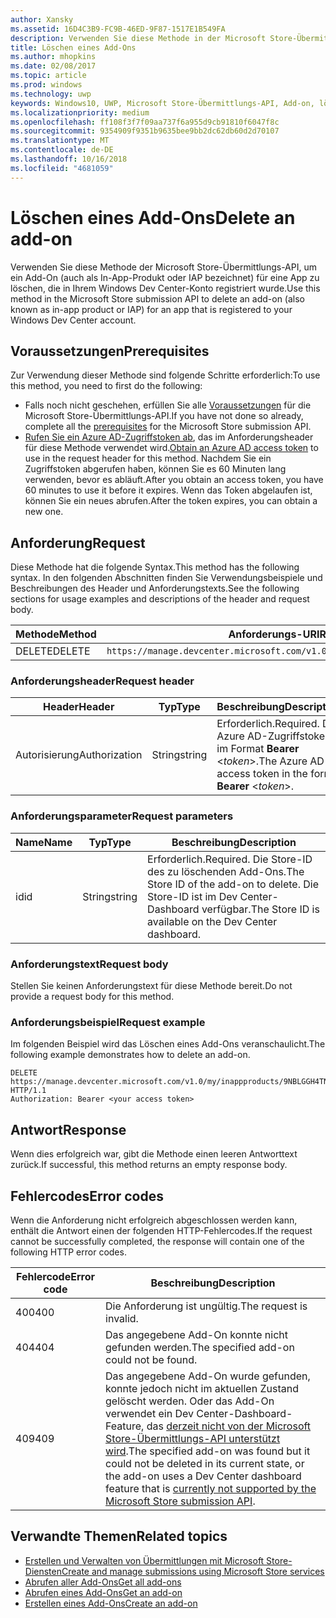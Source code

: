 ```yaml
---
author: Xansky
ms.assetid: 16D4C3B9-FC9B-46ED-9F87-1517E1B549FA
description: Verwenden Sie diese Methode in der Microsoft Store-Übermittlungs-API zum Löschen eines Add-Ons für eine App, die für Ihr Windows Dev Center-Konto registriert ist.
title: Löschen eines Add-Ons
ms.author: mhopkins
ms.date: 02/08/2017
ms.topic: article
ms.prod: windows
ms.technology: uwp
keywords: Windows10, UWP, Microsoft Store-Übermittlungs-API, Add-on, löschen, In-App-Produkt, IAP
ms.localizationpriority: medium
ms.openlocfilehash: ff108f3f7f09aa737f6a955d9cb91810f6047f8c
ms.sourcegitcommit: 9354909f9351b9635bee9bb2dc62db60d2d70107
ms.translationtype: MT
ms.contentlocale: de-DE
ms.lasthandoff: 10/16/2018
ms.locfileid: "4681059"
---
```

# <a name="delete-an-add-on"></a><span data-ttu-id="06dfd-104">Löschen eines Add-Ons</span><span class="sxs-lookup"><span data-stu-id="06dfd-104">Delete an add-on</span></span>

<span data-ttu-id="06dfd-105">Verwenden Sie diese Methode der Microsoft Store-Übermittlungs-API, um ein Add-On (auch als In-App-Produkt oder IAP bezeichnet) für eine App zu löschen, die in Ihrem Windows Dev Center-Konto registriert wurde.</span><span class="sxs-lookup"><span data-stu-id="06dfd-105">Use this method in the Microsoft Store submission API to delete an add-on (also known as in-app product or IAP) for an app that is registered to your Windows Dev Center account.</span></span>

## <a name="prerequisites"></a><span data-ttu-id="06dfd-106">Voraussetzungen</span><span class="sxs-lookup"><span data-stu-id="06dfd-106">Prerequisites</span></span>

<span data-ttu-id="06dfd-107">Zur Verwendung dieser Methode sind folgende Schritte erforderlich:</span><span class="sxs-lookup"><span data-stu-id="06dfd-107">To use this method, you need to first do the following:</span></span>

* <span data-ttu-id="06dfd-108">Falls noch nicht geschehen, erfüllen Sie alle [Voraussetzungen](create-and-manage-submissions-using-windows-store-services.md#prerequisites) für die Microsoft Store-Übermittlungs-API.</span><span class="sxs-lookup"><span data-stu-id="06dfd-108">If you have not done so already, complete all the [prerequisites](create-and-manage-submissions-using-windows-store-services.md#prerequisites) for the Microsoft Store submission API.</span></span>
* <span data-ttu-id="06dfd-109">[Rufen Sie ein Azure AD-Zugriffstoken ab](create-and-manage-submissions-using-windows-store-services.md#obtain-an-azure-ad-access-token), das im Anforderungsheader für diese Methode verwendet wird.</span><span class="sxs-lookup"><span data-stu-id="06dfd-109">[Obtain an Azure AD access token](create-and-manage-submissions-using-windows-store-services.md#obtain-an-azure-ad-access-token) to use in the request header for this method.</span></span> <span data-ttu-id="06dfd-110">Nachdem Sie ein Zugriffstoken abgerufen haben, können Sie es 60 Minuten lang verwenden, bevor es abläuft.</span><span class="sxs-lookup"><span data-stu-id="06dfd-110">After you obtain an access token, you have 60 minutes to use it before it expires.</span></span> <span data-ttu-id="06dfd-111">Wenn das Token abgelaufen ist, können Sie ein neues abrufen.</span><span class="sxs-lookup"><span data-stu-id="06dfd-111">After the token expires, you can obtain a new one.</span></span>

## <a name="request"></a><span data-ttu-id="06dfd-112">Anforderung</span><span class="sxs-lookup"><span data-stu-id="06dfd-112">Request</span></span>

<span data-ttu-id="06dfd-113">Diese Methode hat die folgende Syntax.</span><span class="sxs-lookup"><span data-stu-id="06dfd-113">This method has the following syntax.</span></span> <span data-ttu-id="06dfd-114">In den folgenden Abschnitten finden Sie Verwendungsbeispiele und Beschreibungen des Header und Anforderungstexts.</span><span class="sxs-lookup"><span data-stu-id="06dfd-114">See the following sections for usage examples and descriptions of the header and request body.</span></span>

| <span data-ttu-id="06dfd-115">Methode</span><span class="sxs-lookup"><span data-stu-id="06dfd-115">Method</span></span> | <span data-ttu-id="06dfd-116">Anforderungs-URI</span><span class="sxs-lookup"><span data-stu-id="06dfd-116">Request URI</span></span>                                                      |
|--------|------------------------------------------------------------------|
| <span data-ttu-id="06dfd-117">DELETE</span><span class="sxs-lookup"><span data-stu-id="06dfd-117">DELETE</span></span>    | ```https://manage.devcenter.microsoft.com/v1.0/my/inappproducts/{inAppProductId}``` |


### <a name="request-header"></a><span data-ttu-id="06dfd-118">Anforderungsheader</span><span class="sxs-lookup"><span data-stu-id="06dfd-118">Request header</span></span>

| <span data-ttu-id="06dfd-119">Header</span><span class="sxs-lookup"><span data-stu-id="06dfd-119">Header</span></span>        | <span data-ttu-id="06dfd-120">Typ</span><span class="sxs-lookup"><span data-stu-id="06dfd-120">Type</span></span>   | <span data-ttu-id="06dfd-121">Beschreibung</span><span class="sxs-lookup"><span data-stu-id="06dfd-121">Description</span></span>                                                                 |
|---------------|--------|-----------------------------------------------------------------------------|
| <span data-ttu-id="06dfd-122">Autorisierung</span><span class="sxs-lookup"><span data-stu-id="06dfd-122">Authorization</span></span> | <span data-ttu-id="06dfd-123">String</span><span class="sxs-lookup"><span data-stu-id="06dfd-123">string</span></span> | <span data-ttu-id="06dfd-124">Erforderlich.</span><span class="sxs-lookup"><span data-stu-id="06dfd-124">Required.</span></span> <span data-ttu-id="06dfd-125">Das Azure AD-Zugriffstoken im Format **Bearer** &lt;*token*&gt;.</span><span class="sxs-lookup"><span data-stu-id="06dfd-125">The Azure AD access token in the form **Bearer** &lt;*token*&gt;.</span></span> |


### <a name="request-parameters"></a><span data-ttu-id="06dfd-126">Anforderungsparameter</span><span class="sxs-lookup"><span data-stu-id="06dfd-126">Request parameters</span></span>

| <span data-ttu-id="06dfd-127">Name</span><span class="sxs-lookup"><span data-stu-id="06dfd-127">Name</span></span>        | <span data-ttu-id="06dfd-128">Typ</span><span class="sxs-lookup"><span data-stu-id="06dfd-128">Type</span></span>   | <span data-ttu-id="06dfd-129">Beschreibung</span><span class="sxs-lookup"><span data-stu-id="06dfd-129">Description</span></span>                                                                 |
|---------------|--------|-----------------------------------------------------------------------------|
| <span data-ttu-id="06dfd-130">id</span><span class="sxs-lookup"><span data-stu-id="06dfd-130">id</span></span> | <span data-ttu-id="06dfd-131">String</span><span class="sxs-lookup"><span data-stu-id="06dfd-131">string</span></span> | <span data-ttu-id="06dfd-132">Erforderlich.</span><span class="sxs-lookup"><span data-stu-id="06dfd-132">Required.</span></span> <span data-ttu-id="06dfd-133">Die Store-ID des zu löschenden Add-Ons.</span><span class="sxs-lookup"><span data-stu-id="06dfd-133">The Store ID of the add-on to delete.</span></span> <span data-ttu-id="06dfd-134">Die Store-ID ist im Dev Center-Dashboard verfügbar.</span><span class="sxs-lookup"><span data-stu-id="06dfd-134">The Store ID is available on the Dev Center dashboard.</span></span>  |


### <a name="request-body"></a><span data-ttu-id="06dfd-135">Anforderungstext</span><span class="sxs-lookup"><span data-stu-id="06dfd-135">Request body</span></span>

<span data-ttu-id="06dfd-136">Stellen Sie keinen Anforderungstext für diese Methode bereit.</span><span class="sxs-lookup"><span data-stu-id="06dfd-136">Do not provide a request body for this method.</span></span>


### <a name="request-example"></a><span data-ttu-id="06dfd-137">Anforderungsbeispiel</span><span class="sxs-lookup"><span data-stu-id="06dfd-137">Request example</span></span>

<span data-ttu-id="06dfd-138">Im folgenden Beispiel wird das Löschen eines Add-Ons veranschaulicht.</span><span class="sxs-lookup"><span data-stu-id="06dfd-138">The following example demonstrates how to delete an add-on.</span></span>

```
DELETE https://manage.devcenter.microsoft.com/v1.0/my/inappproducts/9NBLGGH4TNMP HTTP/1.1
Authorization: Bearer <your access token>
```

## <a name="response"></a><span data-ttu-id="06dfd-139">Antwort</span><span class="sxs-lookup"><span data-stu-id="06dfd-139">Response</span></span>

<span data-ttu-id="06dfd-140">Wenn dies erfolgreich war, gibt die Methode einen leeren Antworttext zurück.</span><span class="sxs-lookup"><span data-stu-id="06dfd-140">If successful, this method returns an empty response body.</span></span>

## <a name="error-codes"></a><span data-ttu-id="06dfd-141">Fehlercodes</span><span class="sxs-lookup"><span data-stu-id="06dfd-141">Error codes</span></span>

<span data-ttu-id="06dfd-142">Wenn die Anforderung nicht erfolgreich abgeschlossen werden kann, enthält die Antwort einen der folgenden HTTP-Fehlercodes.</span><span class="sxs-lookup"><span data-stu-id="06dfd-142">If the request cannot be successfully completed, the response will contain one of the following HTTP error codes.</span></span>

| <span data-ttu-id="06dfd-143">Fehlercode</span><span class="sxs-lookup"><span data-stu-id="06dfd-143">Error code</span></span> |  <span data-ttu-id="06dfd-144">Beschreibung</span><span class="sxs-lookup"><span data-stu-id="06dfd-144">Description</span></span>                                                                                                                                                                           |
|--------|------------------|
| <span data-ttu-id="06dfd-145">400</span><span class="sxs-lookup"><span data-stu-id="06dfd-145">400</span></span>  | <span data-ttu-id="06dfd-146">Die Anforderung ist ungültig.</span><span class="sxs-lookup"><span data-stu-id="06dfd-146">The request is invalid.</span></span> |
| <span data-ttu-id="06dfd-147">404</span><span class="sxs-lookup"><span data-stu-id="06dfd-147">404</span></span>  | <span data-ttu-id="06dfd-148">Das angegebene Add-On konnte nicht gefunden werden.</span><span class="sxs-lookup"><span data-stu-id="06dfd-148">The specified add-on could not be found.</span></span>  |
| <span data-ttu-id="06dfd-149">409</span><span class="sxs-lookup"><span data-stu-id="06dfd-149">409</span></span>  | <span data-ttu-id="06dfd-150">Das angegebene Add-On wurde gefunden, konnte jedoch nicht im aktuellen Zustand gelöscht werden. Oder das Add-On verwendet ein Dev Center-Dashboard-Feature, das [derzeit nicht von der Microsoft Store-Übermittlungs-API unterstützt wird](create-and-manage-submissions-using-windows-store-services.md#not_supported).</span><span class="sxs-lookup"><span data-stu-id="06dfd-150">The specified add-on was found but it could not be deleted in its current state, or the add-on uses a Dev Center dashboard feature that is [currently not supported by the Microsoft Store submission API](create-and-manage-submissions-using-windows-store-services.md#not_supported).</span></span> |   


## <a name="related-topics"></a><span data-ttu-id="06dfd-151">Verwandte Themen</span><span class="sxs-lookup"><span data-stu-id="06dfd-151">Related topics</span></span>

* [<span data-ttu-id="06dfd-152">Erstellen und Verwalten von Übermittlungen mit Microsoft Store-Diensten</span><span class="sxs-lookup"><span data-stu-id="06dfd-152">Create and manage submissions using Microsoft Store services</span></span>](create-and-manage-submissions-using-windows-store-services.md)
* [<span data-ttu-id="06dfd-153">Abrufen aller Add-Ons</span><span class="sxs-lookup"><span data-stu-id="06dfd-153">Get all add-ons</span></span>](get-all-add-ons.md)
* [<span data-ttu-id="06dfd-154">Abrufen eines Add-Ons</span><span class="sxs-lookup"><span data-stu-id="06dfd-154">Get an add-on</span></span>](get-an-add-on.md)
* [<span data-ttu-id="06dfd-155">Erstellen eines Add-Ons</span><span class="sxs-lookup"><span data-stu-id="06dfd-155">Create an add-on</span></span>](create-an-add-on.md)

